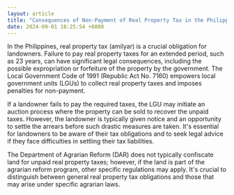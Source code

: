 ```yaml
---
layout: article
title: "Consequences of Non-Payment of Real Property Tax in the Philippines"
date: 2024-09-01 18:25:54 +0800
---
```


<p>In the Philippines, real property tax (amilyar) is a crucial obligation for landowners. Failure to pay real property taxes for an extended period, such as 23 years, can have significant legal consequences, including the possible expropriation or forfeiture of the property by the government. The Local Government Code of 1991 (Republic Act No. 7160) empowers local government units (LGUs) to collect real property taxes and imposes penalties for non-payment.</p><p>If a landowner fails to pay the required taxes, the LGU may initiate an auction process where the property can be sold to recover the unpaid taxes. However, the landowner is typically given notice and an opportunity to settle the arrears before such drastic measures are taken. It's essential for landowners to be aware of their tax obligations and to seek legal advice if they face difficulties in settling their tax liabilities.</p><p>The Department of Agrarian Reform (DAR) does not typically confiscate land for unpaid real property taxes; however, if the land is part of the agrarian reform program, other specific regulations may apply. It's crucial to distinguish between general real property tax obligations and those that may arise under specific agrarian laws.</p>